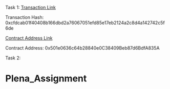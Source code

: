 Task 1: 
<a href="https://testnet.bscscan.com/tx/0xcfdcab01f40408b166dbd2a76067051efd85e17eb2124a2c8d4a142742c5f6de">Transaction Link</a>

Transaction Hash: 0xcfdcab01f40408b166dbd2a76067051efd85e17eb2124a2c8d4a142742c5f6de

<a href="https://testnet.bscscan.com/address/0x2Cc4C9C85459D6E0Ee8e0205770C7994C76BC2a1">Contract Address Link</a>

Contract Address: 0x501e0636c64b28840e0C38409Beb87d6BdfA835A

Task 2:
# Plena_Assignment
